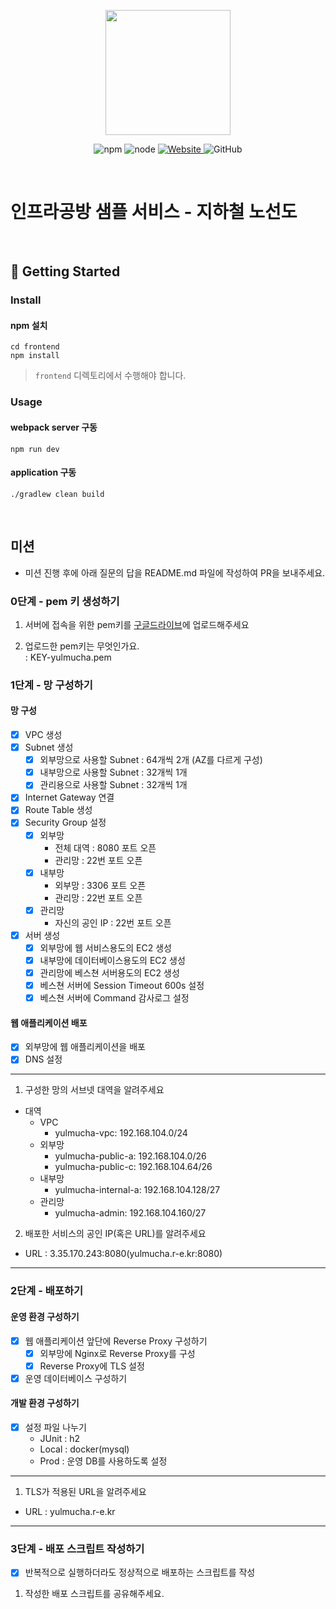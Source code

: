 <p align="center">
    <img width="200px;" src="https://raw.githubusercontent.com/woowacourse/atdd-subway-admin-frontend/master/images/main_logo.png"/>
</p>
<p align="center">
  <img alt="npm" src="https://img.shields.io/badge/npm-%3E%3D%205.5.0-blue">
  <img alt="node" src="https://img.shields.io/badge/node-%3E%3D%209.3.0-blue">
  <a href="https://edu.nextstep.camp/c/R89PYi5H" alt="nextstep atdd">
    <img alt="Website" src="https://img.shields.io/website?url=https%3A%2F%2Fedu.nextstep.camp%2Fc%2FR89PYi5H">
  </a>
  <img alt="GitHub" src="https://img.shields.io/github/license/next-step/atdd-subway-service">
</p>

<br>

# 인프라공방 샘플 서비스 - 지하철 노선도

<br>

## 🚀 Getting Started

### Install
#### npm 설치
```
cd frontend
npm install
```
> `frontend` 디렉토리에서 수행해야 합니다.

### Usage
#### webpack server 구동
```
npm run dev
```
#### application 구동
```
./gradlew clean build
```
<br>

## 미션

* 미션 진행 후에 아래 질문의 답을 README.md 파일에 작성하여 PR을 보내주세요.

### 0단계 - pem 키 생성하기

1. 서버에 접속을 위한 pem키를 [구글드라이브](https://drive.google.com/drive/folders/1dZiCUwNeH1LMglp8dyTqqsL1b2yBnzd1?usp=sharing)에 업로드해주세요

2. 업로드한 pem키는 무엇인가요.  
   : KEY-yulmucha.pem

### 1단계 - 망 구성하기
#### 망 구성
- [X] VPC 생성
- [X] Subnet 생성
    - [X] 외부망으로 사용할 Subnet : 64개씩 2개 (AZ를 다르게 구성)
    - [X] 내부망으로 사용할 Subnet : 32개씩 1개
    - [X] 관리용으로 사용할 Subnet : 32개씩 1개
- [X] Internet Gateway 연결
- [X] Route Table 생성
- [X] Security Group 설정
    - [X] 외부망
        - 전체 대역 : 8080 포트 오픈
        - 관리망 : 22번 포트 오픈
    - [X] 내부망
        - 외부망 : 3306 포트 오픈
        - 관리망 : 22번 포트 오픈
    - [X] 관리망
        - 자신의 공인 IP : 22번 포트 오픈
- [X] 서버 생성
    - [X] 외부망에 웹 서비스용도의 EC2 생성
    - [X] 내부망에 데이터베이스용도의 EC2 생성
    - [X] 관리망에 베스쳔 서버용도의 EC2 생성
    - [X] 베스쳔 서버에 Session Timeout 600s 설정
    - [X] 베스쳔 서버에 Command 감사로그 설정
#### 웹 애플리케이션 배포
- [X] 외부망에 웹 애플리케이션을 배포
- [X] DNS 설정
---
1. 구성한 망의 서브넷 대역을 알려주세요
- 대역
    - VPC
        - yulmucha-vpc: 192.168.104.0/24
    - 외부망
        - yulmucha-public-a: 192.168.104.0/26
        - yulmucha-public-c: 192.168.104.64/26
    - 내부망
        - yulmucha-internal-a: 192.168.104.128/27
    - 관리망
        - yulmucha-admin: 192.168.104.160/27

2. 배포한 서비스의 공인 IP(혹은 URL)를 알려주세요

- URL : 3.35.170.243:8080(yulmucha.r-e.kr:8080)



---

### 2단계 - 배포하기
#### 운영 환경 구성하기
- [X] 웹 애플리케이션 앞단에 Reverse Proxy 구성하기
  - [X] 외부망에 Nginx로 Reverse Proxy를 구성
  - [X] Reverse Proxy에 TLS 설정
- [X] 운영 데이터베이스 구성하기
#### 개발 환경 구성하기
- [X] 설정 파일 나누기
  - JUnit : h2
  - Local : docker(mysql)
  - Prod : 운영 DB를 사용하도록 설정
---
1. TLS가 적용된 URL을 알려주세요

- URL : yulmucha.r-e.kr

---

### 3단계 - 배포 스크립트 작성하기
- [X] 반복적으로 실행하더라도 정상적으로 배포하는 스크립트를 작성
1. 작성한 배포 스크립트를 공유해주세요.


